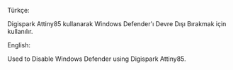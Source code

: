 Türkçe:

   Digispark Attiny85 kullanarak Windows Defender'ı Devre Dışı Bırakmak için kullanılır.
   
English:

   Used to Disable Windows Defender using Digispark Attiny85.
   
